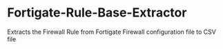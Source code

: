 # Fortigate-Rule-Base-Extractor
Extracts the Firewall Rule from Fortigate Firewall configuration file to CSV file
